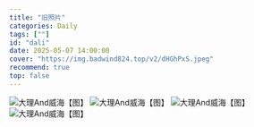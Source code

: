 ```yaml
---
title: "旧照片"
categories: Daily
tags: [""]
id: "dali"
date: 2025-05-07 14:00:00
cover: "https://img.badwind824.top/v2/dHGhPxS.jpeg"
recommend: true
top: false
---
```


<section class="vh-node vh-picture"><img alt="大理And威海【图】" src="https://img.badwind824.top/v2/LJLhewV.jpeg" data-vh-lz-src="https://img.badwind824.top/v2/LJLhewV.jpeg" class="vh-article-img entered loaded" data-ll-status="loaded"> 
<img alt="大理And威海【图】" src="https://img.badwind824.top/v2/GX5pPEP.jpeg" data-vh-lz-src="https://img.badwind824.top/v2/GX5pPEP.jpeg" class="vh-article-img entered loaded" data-ll-status="loaded"> 
<img alt="大理And威海【图】" src="https://img.badwind824.top/v2/Hqob7Sr.jpeg" data-vh-lz-src="https://img.badwind824.top/v2/Hqob7Sr.jpeg" class="vh-article-img entered loaded" data-ll-status="loaded"> 
<img alt="大理And威海【图】" src="https://img.badwind824.top/v2/z2QXzV7.jpeg" data-vh-lz-src="https://img.badwind824.top/v2/z2QXzV7.jpeg"" class="vh-article-img entered loaded" data-ll-status="loaded"></section>